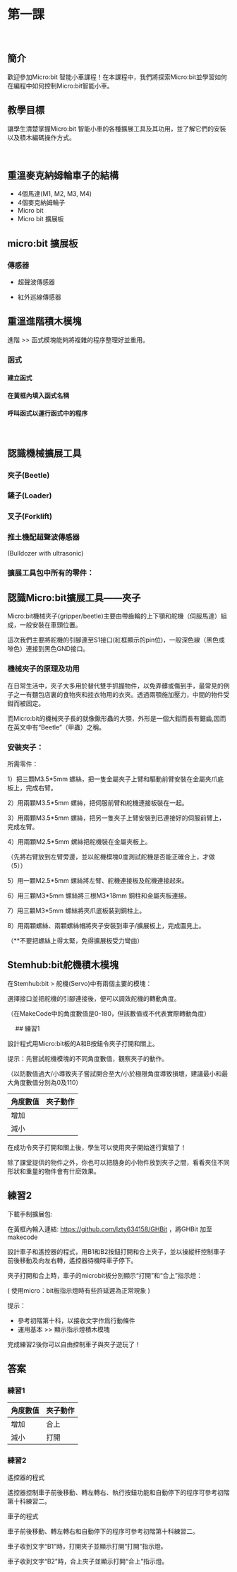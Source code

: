 # 第一課
 
 

## 簡介
<P>
歡迎參加Micro:bit 智能小車課程！在本課程中，我們將探索Micro:bit並學習如何在編程中如何控制Micro:bit智能小車。
<P>

## 教學目標
<P>
讓學生清楚掌握Micro:bit 智能小車的各種擴展工具及其功用，並了解它們的安裝以及積木編碼操作方式。
<P>

 
## 重溫麥克納姆輪車子的結構

+ 4個馬達(M1, M2, M3, M4)
+ 4個麥克納姆輪子
+ Micro bit
+ Micro bit 擴展板


## micro:bit 擴展板
 
### 傳感器

+ 超聲波傳感器

+ 紅外巡線傳感器
          	 
## 重溫進階積木模塊
<P>
進階 >> 函式模塊能夠將複雜的程序整理好並重用。
<P>

### 函式
#### 建立函式
#### 在黃框內填入函式名稱 
#### 呼叫函式以運行函式中的程序
  
## 認識機械擴展工具

### 夾子(Beetle)	


### 鏟子(Loader)

### 叉子(Forklift)	

### 推土機配超聲波傳感器

<P>
(Bulldozer with ultrasonic) 
<P>

### 擴展工具包中所有的零件：


## 認識Micro:bit擴展工具——夾子
<P>
Micro:bit機械夾子(gripper/beetle)主要由帶齒輪的上下顎和舵機（伺服馬達）組成，一般安裝在車頭位置。
<P>
<P>
這次我們主要將舵機的引腳連至S1接口(紅框顯示的pin位)，一般深色線（黑色或啡色）連接到黑色GND接口。
<P>

### 機械夾子的原理及功用
<P>
在日常生活中，夾子大多用於替代雙手抓握物件，以免弄髒或傷到手，最常見的例子之一有麵包店裏的食物夾和挂衣物用的衣夾。透過兩顎施加壓力，中間的物件受鉗而被固定。
<P>
<P>
而Micro:bit的機械夾子長的就像鍬形蟲的大顎，外形是一個大鉗而長有鋸齒,因而在英文中有“Beetle”（甲蟲）之稱。
<P>

### 安裝夾子：
<P>
所需零件：
<P>
<P>
1）把三顆M3.5*5mm 螺絲，把一隻金屬夾子上臂和驅動前臂安裝在金屬夾爪底板上，完成右臂。
<P>
<P>
2）用兩顆M3.5*5mm 螺絲，把伺服前臂和舵機連接板裝在一起。
<P>
<P>
3）用兩顆M3.5*5mm 螺絲，把另一隻夾子上臂安裝到已連接好的伺服前臂上，完成左臂。
<P>
<P>
4）用兩顆M2.5*5mm 螺絲把舵機裝在金屬夾板上。
<P>
<P>
（先將右臂放到左臂旁邊，並以舵機模塊0度測試舵機是否能正確合上，才做（5））
<P>
<P>
5）用一顆M2.5*5mm 螺絲將左臂、舵機連接板及舵機連接起來。
<P>
<P>
6）用三顆M3*5mm 螺絲將三根M3*18mm 銅柱和金屬夾板連接。
<P>
<P>
7）用三顆M3*5mm 螺絲將夾爪底板裝到銅柱上。
<P>
<P>
8）用兩顆螺絲、兩顆螺絲帽將夾子安裝到車子/擴展板上，完成圖見上。
<P>
<P>
（**不要把螺絲上得太緊，免得擴展板受力彎曲）  
<P>


## Stemhub:bit舵機積木模塊
<P>
在Stemhub:bit > 舵機(Servo)中有兩個主要的模塊：
<P>
<P>
選擇接口並把舵機的引腳連接後，便可以調效舵機的轉動角度。
<P>
<P>
（在MakeCode中的角度數值是0-180，但該數值或不代表實際轉動角度）
<P>
 
## 練習1
<P>
設計程式用Micro:bit板的A和B按鈕令夾子打開和關上。
<P>
<P>
提示：先嘗試舵機模塊的不同角度數值，觀察夾子的動作。
<P>
<P>
（以防數值過大/小導致夾子嘗試開合至大/小於極限角度導致損壞，建議最小和最大角度數值分別為0及110）
<P>

角度數值|夾子動作
---|---
增加|
減小|

<P>
在成功令夾子打開和關上後，學生可以使用夾子開始進行實驗了！
<P>
<P>
除了課堂提供的物件之外，你也可以把隨身的小物件放到夾子之間，看看夾住不同形狀和重量的物件會有什麽效果。
<P>


## 練習2
<P>
下載手制擴展包:
<P>
<P>
在黃框內輸入連結: <a href="https://github.com/lzty634158/GHBit">https://github.com/lzty634158/GHBit</a> ，將GHBit 加至makecode
<P>
<P>
設計車子和遙控器的程式，用B1和B2按鈕打開和合上夾子，並以操縱杆控制車子前後移動及向左右轉，遙控器待機時車子停下。
<P>
<P>
夾子打開和合上時，車子的microbit板分別顯示“打開”和“合上”指示燈：
<P>
<P>
( 使用micro：bit板指示燈時有些許延遲為正常現象 )
<P>
<P>
提示：
<P>

+ 參考初階第十科，以接收文字作爲行動條件
+ 運用基本 >> 顯示指示燈積木模塊

<P>
完成練習2後你可以自由控制車子與夾子遊玩了！ 
<P>

## 答案
### 練習1

角度數值|夾子動作
---|---
增加|合上	 
減小|打開	 

### 練習2
<P>
遙控器的程式
<P>
<P>
遙控器控制車子前後移動、轉左轉右、執行按鈕功能和自動停下的程序可參考初階第十科練習二。
<P>
<P>
車子的程式
<P>
<P>
車子前後移動、轉左轉右和自動停下的程序可參考初階第十科練習二。
<P>
<P>
車子收到文字“B1”時，打開夾子並顯示打開“打開”指示燈。
<P>
<P>
車子收到文字“B2”時，合上夾子並顯示打開“合上”指示燈。
<P>
